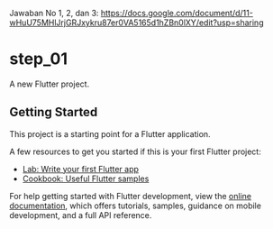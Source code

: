 Jawaban No 1, 2, dan 3: https://docs.google.com/document/d/11-wHuU75MHlJrjGRJxykru87er0VA5165d1hZBn0lXY/edit?usp=sharing


# step_01

A new Flutter project.

## Getting Started

This project is a starting point for a Flutter application.

A few resources to get you started if this is your first Flutter project:

- [Lab: Write your first Flutter app](https://docs.flutter.dev/get-started/codelab)
- [Cookbook: Useful Flutter samples](https://docs.flutter.dev/cookbook)

For help getting started with Flutter development, view the
[online documentation](https://docs.flutter.dev/), which offers tutorials,
samples, guidance on mobile development, and a full API reference.

